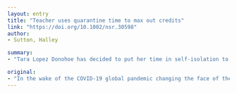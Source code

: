 ```yaml
---
layout: entry
title: "Teacher uses quarantine time to max out credits"
link: "https://doi.org/10.1002/nsr.30598"
author:
- Sutton, Halley

summary:
- "Tara Lopez Donohoe has decided to put her time in self-isolation to good use in the wake of the COVID-19 global pandemic changing the face of the world and causing shelter-in-place measures in the United States. She's going back to (online) campus to return to campus. Tara is going back back to campus in the aftermath of the coVID. 'Isolation' is relocating back to her online campus on her own. Her time is putting her time back to self-Isolated in the U.S. in the a self-it isolation."

original:
- "In the wake of the COVID-19 global pandemic changing the face of the world and causing, in the United States, shelter-in-place measures, Tara Lopez Donohoe has decided to put her time in self-isolation to good use: She's going back to (online) campus."
---
```


